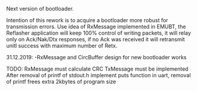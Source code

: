Next version of bootloader.

Intention of this rework is to acquire a bootloader more robust for transmission errors.
Use idea of RxMessage implemented in EMUBT, the Reflasher application will keep 100% control of writing packets,
it will relay only on Ack/Nak/Dtx responses, if no Ack was received it will retransmit unitl success with 
maximum number of Retx.


31.12.2019: -RxMessage and CircBuffer design for new bootloader works

TODO:   RxMessage must calculate CRC
        TxMessage must be implemented
        After removal of printf of stdout.h implement puts function in uart, removal of printf frees extra 2kbytes of program size
